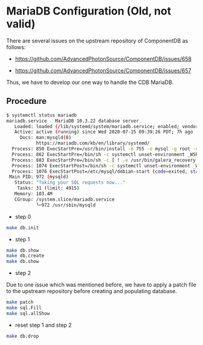 # MariaDB Configuration (Old, not valid)

There are several issues on the upstream repository of ComponentDB as follows:

* <https://github.com/AdvancedPhotonSource/ComponentDB/issues/658>

* <https://github.com/AdvancedPhotonSource/ComponentDB/issues/657>

Thus, we have to develop our one way to handle the CDB MariaDB.

## Procedure

```bash
$ systemctl status mariadb
mariadb.service - MariaDB 10.3.22 database server
   Loaded: loaded (/lib/systemd/system/mariadb.service; enabled; vendor preset: enabled)
   Active: active (running) since Wed 2020-07-15 09:39:26 PDT; 7h ago
     Docs: man:mysqld(8)
           https://mariadb.com/kb/en/library/systemd/
  Process: 850 ExecStartPre=/usr/bin/install -m 755 -o mysql -g root -d /var/run/mysqld (code=exited, status=0/SUCCESS)
  Process: 862 ExecStartPre=/bin/sh -c systemctl unset-environment _WSREP_START_POSITION (code=exited, status=0/SUCCESS)
  Process: 883 ExecStartPre=/bin/sh -c [ ! -e /usr/bin/galera_recovery ] && VAR= ||   VAR=`/usr/bin/galera_recovery`; [ $? -eq 0 ]   && systemctl set-environment _WSREP_START_POSI
  Process: 1074 ExecStartPost=/bin/sh -c systemctl unset-environment _WSREP_START_POSITION (code=exited, status=0/SUCCESS)
  Process: 1076 ExecStartPost=/etc/mysql/debian-start (code=exited, status=0/SUCCESS)
 Main PID: 972 (mysqld)
   Status: "Taking your SQL requests now..."
    Tasks: 31 (limit: 4915)
   Memory: 103.4M
   CGroup: /system.slice/mariadb.service
           └─972 /usr/sbin/mysqld
```

* step 0

```bash
make db.init
```

* step 1

```bash
make db.show
make db.create
make db.show
```

* step 2

Due to one issue which was mentioned before, we have to apply a patch file to the upstream repository before creating and populating database.

```bash
make patch
make sql.Fill
make sql.allShow
```

* reset step 1 and step 2

```bash
make db.drop
```
